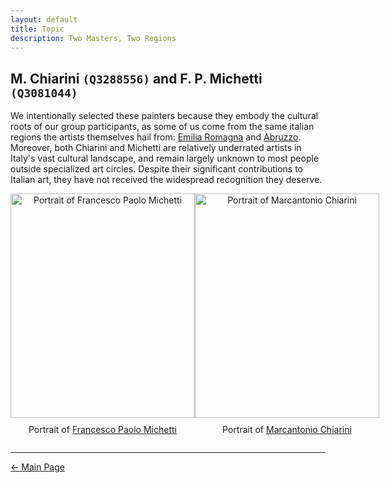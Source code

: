 ```yaml
---
layout: default
title: Topic
description: Two Masters, Two Regions 
---
```


## M. Chiarini <code class="language-plaintext highlighter-rouge">(Q3288556)</code> and F. P. Michetti <code class="language-plaintext highlighter-rouge">(Q3081044)</code>
We intentionally selected these painters because they embody the cultural roots of our group participants, as some of us come from the same italian regions the artists themselves hail from: <a href="https://www.treccani.it/enciclopedia/emilia-romagna/" target="_blank">Emilia Romagna</a> and <a href="https://www.treccani.it/enciclopedia/abruzzo/" target="_blank">Abruzzo</a>. Moreover, both Chiarini and Michetti are relatively underrated artists in Italy's vast cultural landscape, and remain largely unknown to most people outside specialized art circles. Despite their significant contributions to Italian art, they have not received the widespread recognition they deserve.

<div style="display: flex; flex-direction: row; justify-content: space-around; align-items: flex-start;">
  <div style="text-align: center;">
    <img src="/abremipainters/assets/images/Michetti_fp.jpg" alt="Portrait of Francesco Paolo Michetti" style="width: 295px; height: 359px;">
    <p style="margin-top: 10px;">Portrait of <a href="https://www.treccani.it/enciclopedia/francesco-paolo-michetti_%28Dizionario-Biografico%29/" target="_blank">Francesco Paolo Michetti</a></p>
  </div>
  <div style="text-align: center;">
    <img src="/abremipainters/assets/images/Chiarini's Portrait.jpg" alt="Portrait of Marcantonio Chiarini" style="width: 295px; height: 359px;">
    <p style="margin-top: 10px;">Portrait of <a href="https://www.treccani.it/enciclopedia/marc-antonio-chiarini_%28Dizionario-Biografico%29/" target="_blank">Marcantonio Chiarini</a></p>
  </div>
</div>

***

[← Main Page](./)
